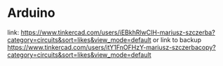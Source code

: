 # Arduino

link: https://www.tinkercad.com/users/iEBkhRlwClH-mariusz-szczerba?category=circuits&sort=likes&view_mode=default
or
link to backup https://www.tinkercad.com/users/itY1FnOFHzY-mariusz-szczerbacopy?category=circuits&sort=likes&view_mode=default
